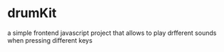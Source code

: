 # drumKit
a simple frontend javascript project that allows to play drfferent sounds when pressing different keys
